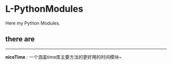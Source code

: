 # L-PythonModules
Here my Python Modules.

## there are
----

**niceTime** : 一个涵盖time库主要方法的更好用的时间模块~
